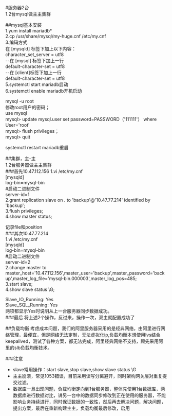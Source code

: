 #服务器2台  
1.2台mysql做主主集群  

##mysql基本安装  
1.yum install mariadb*  
2.cp /usr/share/mysql/my-huge.cnf /etc/my.cnf  
3.编码方式  
在 [mysqld] 标签下加上以下内容：  
character_set_server = utf8  
--在 [mysql]  标签下加上一行  
default-character-set = utf8  
--在 [client]标签下加上一行  
default-character-set = utf8  
5.systemctl start mariadb启动  
6.systemctl enable mariadb开机启动  
  
mysql -u root  
修改root用户的密码；  
use mysql  
mysql> update mysql.user set password=PASSWORD（'111111'） where User='root'  
mysql> flush privileges；  
mysql> quit  
    
systemctl restart mariadb重启  

##集群，主-主  
1.2台服务器做主主集群  
###首先10.47.112.156
1.vi /etc/my.cnf  
[mysqld]  
log-bin=mysql-bin   
#启动二进制文件  
server-id=1  
2.grant replication slave on *.* to 'backup'@'10.47.77.214' identified by 'backup';  
3.flush privileges;  
4.show master status;  

记录file和position  
###其次10.47.77.214  
1.vi /etc/my.cnf  
[mysqld]  
log-bin=mysql-bin   
#启动二进制文件  
server-id=2  
2.change master to master_host='10.47.112.156',master_user='backup',master_password='backup',master_log_file='mysql-bin.000003',master_log_pos=485;  
3.start slave;  
4.show slave status \G;  
  
Slave_IO_Running: Yes  
Slave_SQL_Running: Yes  
两项都显示Yes时说明从上一台服务器同步数据成功。  
###最后
将上述2个操作，反过来，操作一次，双主就配置成功了  

##负载均衡
考虑成本问题，我们的阿里服务器采用的是经典网络，由阿里进行网络管理，最便宜，但是网络无法定制，无法虚拟化ip,负载均衡本想使用lvs结合keepalived，测试了各种方案，都无法完成，阿里经典网络不支持，顾先采用阿里的slb负载均衡技术。  

###注意
- slave常用操作：start slave,stop slave,show slave status \G  
- 主主崩溃，常见1053错误，目前采用读写分离避开，同时架构网关层对重复提交过滤。  
- 数据库一旦出现问题，负载均衡定向到1台服务器，整体先使用1台数据库，两数据库进行数据对比，讲另一台中的数据同步修改到正在使用的服务器，不能影响业务持续进行，同时保证数据的一致性，然后再去解决问题，解决问题，提出方案，最后在重新构建主主，负载均衡最后修改，启用